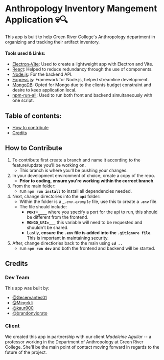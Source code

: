 # Anthropology Inventory Mangement Application 💀🔍
This app is built to help Green River College's Anthropology department in organizing and tracking their artifact inventory.

#### Tools used & Links:
- [Electron-Vite](https://evite.netlify.app): Used to create a lightweight app with Electron and Vite.
- [React](https://react.dev/): Helped to reduce redundancy through the use of components.
- [Node.js](https://nodejs.org/en): For the backend API.
- [Express.js](https://expressjs.com/): Framework for Node.js, helped streamline development.
- [MongoDB](https://www.mongodb.com/): Opted for Mongo due to the clients budget constraint and desire to keep application local.
- [npm-run-all](https://www.npmjs.com/package/npm-run-all): Used to run both front and backend simultaneously with one script.

## Table of contents:
- [How to contribute](#how-to-contribute)
- [Credits](#credits)

## How to Contribute
1) To contribute first create a branch and name it according to the feature/update you'll be working on.
   - This branch is where you'll be pushing your changes.  
2) In your development environment of choice, create a copy of the repo.
   - **Prior to coding, ensure you're working within the correct branch**.
3) From the main folder:
   - run __`npm run install`__ to install all dependencies needed.
4) Next, change directories into the __`api`__ folder:
   - Within the folder is a __`.env.example`_ file, use this to create a __`.env`__ file.
   - The file should include:
     - __`PORT=____`__ where you specify a port for the api to run, this should be different from the frontend.
     - __`MONGO_URI=___`__ this variable will need to be requested and shouldn't be shared.
     - Lastly, __ensure the `.env` file is added into the `.gitignore file`__. This is important in maintaining security.
5) After, change directiories back to the main using __`cd .. `__
   - run __`npm run dev`__ and both the frontend and backend will be started.


## Credits

### Dev Team
This app was built by:
- [@Gecervantes01](https://github.com/Gecervantes01)
- [@Mingrkli](https://github.com/Mingrkli)
- [@kaur000](https://github.com/kaur000)
- [@brandonviorato](https://github.com/brandonviorato)

### Client
We created this app in partnership with our client _Madeleine Aguilar_ -- a professor working in the Department of Anthropology at Green River College. She'll be the main point of contact moving forward in regards to the future of the project.
